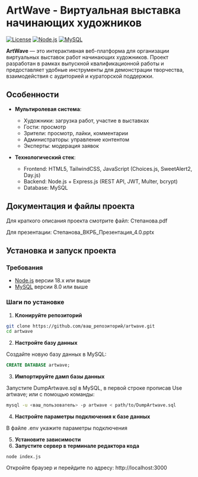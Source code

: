 #  ArtWave - Виртуальная выставка начинающих художников

[![License](https://img.shields.io/badge/License-MIT-blue.svg)](https://opensource.org/licenses/MIT)
[![Node.js](https://img.shields.io/badge/Node.js-18.x-green.svg)](https://nodejs.org/)
[![MySQL](https://img.shields.io/badge/MySQL-8.0-orange.svg)](https://www.mysql.com/)

**ArtWave** — это интерактивная веб-платформа для организации виртуальных выставок работ начинающих художников. Проект разработан в рамках выпускной квалификационной работы и предоставляет удобные инструменты для демонстрации творчества, взаимодействия с аудиторией и кураторской поддержки.

## Особенности

- **Мультиролевая система**:
  - Художники: загрузка работ, участие в выставках
  - Гости: просмотр
  - Зрители: просмотр, лайки, комментарии
  - Администраторы: управление контентом
  - Эксперты: модерация заявок

- **Технологический стек**:
  - Frontend: HTML5, TailwindCSS, JavaScript (Choices.js, SweetAlert2, Day.js)
  - Backend: Node.js + Express.js (REST API, JWT, Multer, bcrypt)
  - Database: MySQL

## Документация и файлы проекта

Для краткого описания проекта смотрите файл: Степанова.pdf

Для презентации: Степанова_ВКРБ_Презентация_4.0.pptx

## Установка и запуск проекта

### Требования

- [Node.js](https://nodejs.org/) версии 18.x или выше
- [MySQL](https://www.mysql.com/) версии 8.0 или выше

### Шаги по установке

1. **Клонируйте репозиторий**

```bash
git clone https://github.com/ваш_репозиторий/artwave.git
cd artwave
```

2. **Настройте базу данных**

Создайте новую базу данных в MySQL:

```sql
CREATE DATABASE artwave;
```

3. **Импортируйте дамп базы данных**

Запустите DumpArtwave.sql в MySQL, в первой строке прописав Use artwave; или с помощью команды:

```bash
mysql -u <ваш_пользователь> -p artwave < path/to/DumpArtwave.sql
```

4. **Настройте параметры подключения к базе данных**
   
В файле .env укажите параметры подключения

5. **Установите зависимости**
6. **Запустите сервер в терминале редактора кода**

```
node index.js
```

Откройте браузер и перейдите по адресу:
http://localhost:3000

